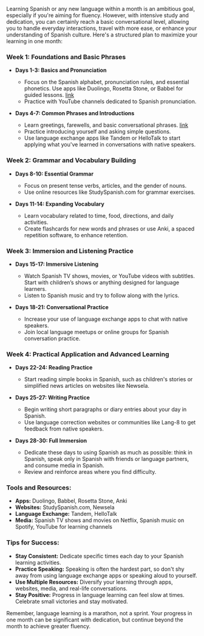 
Learning Spanish or any new language within a month is an ambitious goal, especially if you're aiming for fluency. However, with intensive study and dedication, you can certainly reach a basic conversational level, allowing you to handle everyday interactions, travel with more ease, or enhance your understanding of Spanish culture. Here's a structured plan to maximize your learning in one month:

### Week 1: Foundations and Basic Phrases

- **Days 1-3: Basics and Pronunciation**
  - Focus on the Spanish alphabet, pronunciation rules, and essential phonetics. Use apps like Duolingo, Rosetta Stone, or Babbel for guided lessons. [link](Day-1-3)
  - Practice with YouTube channels dedicated to Spanish pronunciation.

- **Days 4-7: Common Phrases and Introductions**
  - Learn greetings, farewells, and basic conversational phrases. [link](Day%204-7)
  - Practice introducing yourself and asking simple questions.
  - Use language exchange apps like Tandem or HelloTalk to start applying what you've learned in conversations with native speakers.

### Week 2: Grammar and Vocabulary Building

- **Days 8-10: Essential Grammar**
  - Focus on present tense verbs, articles, and the gender of nouns.
  - Use online resources like StudySpanish.com for grammar exercises.

- **Days 11-14: Expanding Vocabulary**
  - Learn vocabulary related to time, food, directions, and daily activities.
  - Create flashcards for new words and phrases or use Anki, a spaced repetition software, to enhance retention.

### Week 3: Immersion and Listening Practice

- **Days 15-17: Immersive Listening**
  - Watch Spanish TV shows, movies, or YouTube videos with subtitles. Start with children’s shows or anything designed for language learners.
  - Listen to Spanish music and try to follow along with the lyrics.

- **Days 18-21: Conversational Practice**
  - Increase your use of language exchange apps to chat with native speakers.
  - Join local language meetups or online groups for Spanish conversation practice.

### Week 4: Practical Application and Advanced Learning

- **Days 22-24: Reading Practice**
  - Start reading simple books in Spanish, such as children's stories or simplified news articles on websites like Newsela.

- **Days 25-27: Writing Practice**
  - Begin writing short paragraphs or diary entries about your day in Spanish.
  - Use language correction websites or communities like Lang-8 to get feedback from native speakers.

- **Days 28-30: Full Immersion**
  - Dedicate these days to using Spanish as much as possible: think in Spanish, speak only in Spanish with friends or language partners, and consume media in Spanish.
  - Review and reinforce areas where you find difficulty.

### Tools and Resources:

- **Apps:** Duolingo, Babbel, Rosetta Stone, Anki
- **Websites:** StudySpanish.com, Newsela
- **Language Exchange:** Tandem, HelloTalk
- **Media:** Spanish TV shows and movies on Netflix, Spanish music on Spotify, YouTube for learning channels

### Tips for Success:

- **Stay Consistent:** Dedicate specific times each day to your Spanish learning activities.
- **Practice Speaking:** Speaking is often the hardest part, so don't shy away from using language exchange apps or speaking aloud to yourself.
- **Use Multiple Resources:** Diversify your learning through apps, websites, media, and real-life conversations.
- **Stay Positive:** Progress in language learning can feel slow at times. Celebrate small victories and stay motivated.

Remember, language learning is a marathon, not a sprint. Your progress in one month can be significant with dedication, but continue beyond the month to achieve greater fluency.

